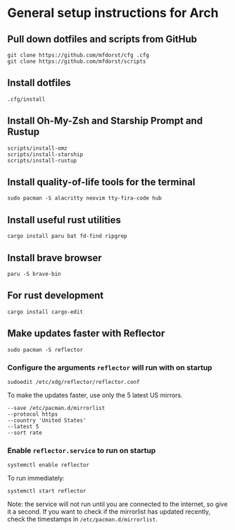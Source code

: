 # General setup instructions for Arch

## Pull down dotfiles and scripts from GitHub

```
git clone https://github.com/mfdorst/cfg .cfg
git clone https://github.com/mfdorst/scripts
```

## Install dotfiles

```
.cfg/install
```

## Install Oh-My-Zsh and Starship Prompt and Rustup

```
scripts/install-omz
scripts/install-starship
scripts/install-rustup
```

## Install quality-of-life tools for the terminal

```
sudo pacman -S alacritty neovim tty-fira-code hub
```

## Install useful rust utilities

```
cargo install paru bat fd-find ripgrep
```

## Install brave browser

```
paru -S brave-bin
```

## For rust development

```
cargo install cargo-edit
```

## Make updates faster with Reflector

```
sudo pacman -S reflector
```

### Configure the arguments `reflector` will run with on startup

```
sudoedit /etc/xdg/reflector/reflector.conf
```

To make the updates faster, use only the 5 latest US mirrors.

```
--save /etc/pacman.d/mirrorlist
--protocol https
--country 'United States'
--latest 5
--sort rate
```

### Enable `reflector.service` to run on startup

```
systemctl enable reflector
```

To run immediately:

```
systemctl start reflector
```

Note: the service will not run until you are connected to the internet, so give it a second. If you want to check if the mirrorlist has updated recently, check the timestamps in `/etc/pacman.d/mirrorlist`.

